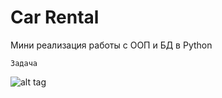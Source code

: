 # Car Rental
Мини реализация работы с ООП и БД в Python

    Задача
    
![alt tag](https://github.com/PC-SET/CarRental/blob/main/Task.jpg?raw=true "")​
